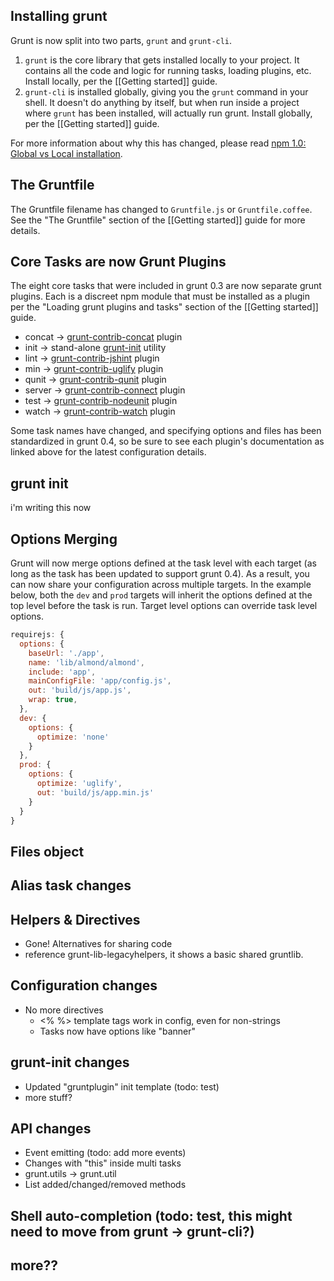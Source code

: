 ## Installing grunt
Grunt is now split into two parts, `grunt` and `grunt-cli`.

1. `grunt` is the core library that gets installed locally to your project. It contains all the code and logic for running tasks, loading plugins, etc. Install locally, per the [[Getting started]] guide.
1. `grunt-cli` is installed globally, giving you the `grunt` command in your shell. It doesn't do anything by itself, but when run inside a project where `grunt` has been installed, will actually run grunt. Install globally, per the [[Getting started]] guide.

For more information about why this has changed, please read [npm 1.0: Global vs Local installation](http://blog.nodejs.org/2011/03/23/npm-1-0-global-vs-local-installation).

## The Gruntfile
The Gruntfile filename has changed to `Gruntfile.js` or `Gruntfile.coffee`. See the "The Gruntfile" section of the [[Getting started]] guide for more details.

## Core Tasks are now Grunt Plugins
The eight core tasks that were included in grunt 0.3 are now separate grunt plugins. Each is a discreet npm module that must be installed as a plugin per the "Loading grunt plugins and tasks" section of the [[Getting started]] guide.

* concat → [grunt-contrib-concat](/gruntjs/grunt-contrib-concat) plugin
* init → stand-alone [grunt-init](/gruntjs/grunt-init) utility
* lint → [grunt-contrib-jshint](/gruntjs/grunt-contrib-jshint) plugin
* min → [grunt-contrib-uglify](/gruntjs/grunt-contrib-uglify) plugin
* qunit → [grunt-contrib-qunit](/gruntjs/grunt-contrib-qunit) plugin
* server → [grunt-contrib-connect](/gruntjs/grunt-contrib-connect) plugin
* test → [grunt-contrib-nodeunit](/gruntjs/grunt-contrib-nodeunit) plugin
* watch → [grunt-contrib-watch](/gruntjs/grunt-contrib-watch) plugin

Some task names have changed, and specifying options and files has been standardized in grunt 0.4, so be sure to see each plugin's documentation as linked above for the latest configuration details.

## grunt init
i'm writing this now


## Options Merging

Grunt will now merge options defined at the task level with each target (as long as the task has been updated to support grunt 0.4).  As a result, you can now share your configuration across multiple targets.  In the example below, both the `dev` and `prod` targets will inherit the options defined at the top level before the task is run.  Target level options can override task level options.

```js
requirejs: {
  options: {
    baseUrl: './app',
    name: 'lib/almond/almond',
    include: 'app',
    mainConfigFile: 'app/config.js',
    out: 'build/js/app.js',
    wrap: true,
  },
  dev: {
    options: {
      optimize: 'none'
    }
  },
  prod: {
    options: {
      optimize: 'uglify',
      out: 'build/js/app.min.js'
    }
  }
}
```

## Files object



## Alias task changes


## Helpers & Directives
* Gone! Alternatives for sharing code
* reference grunt-lib-legacyhelpers, it shows a basic shared gruntlib.


## Configuration changes
* No more directives
  * <% %> template tags work in config, even for non-strings
  * Tasks now have options like "banner"


## grunt-init changes
* Updated "gruntplugin" init template (todo: test)
* more stuff?


## API changes
* Event emitting (todo: add more events)
* Changes with "this" inside multi tasks
* grunt.utils -> grunt.util
* List added/changed/removed methods


## Shell auto-completion (todo: test, this might need to move from grunt -> grunt-cli?)


## more??